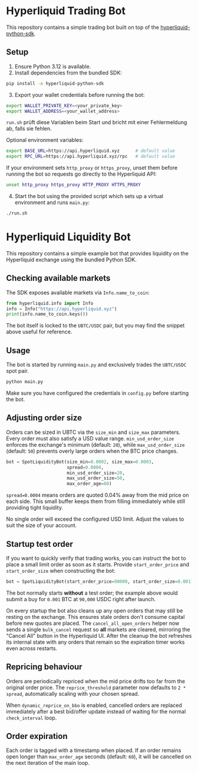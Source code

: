 
# Hyperliquid Trading Bot

This repository contains a simple trading bot built on top of the
[hyperliquid-python-sdk](./hyperliquid-python-sdk).

## Setup

1. Ensure Python 3.12 is available.
2. Install dependencies from the bundled SDK:

```bash
pip install -e hyperliquid-python-sdk
```

3. Export your wallet credentials before running the bot:

```bash
export WALLET_PRIVATE_KEY=<your_private_key>
export WALLET_ADDRESS=<your_wallet_address>
```

`run.sh` prüft diese Variablen beim Start und bricht mit einer Fehlermeldung
ab, falls sie fehlen.

Optional environment variables:

```bash
export BASE_URL=https://api.hyperliquid.xyz      # default value
export RPC_URL=https://api.hyperliquid.xyz/rpc   # default value
```

If your environment sets `http_proxy` or `https_proxy`, unset them before
running the bot so requests go directly to the Hyperliquid API:

```bash
unset http_proxy https_proxy HTTP_PROXY HTTPS_PROXY
```

4. Start the bot using the provided script which sets up a virtual
   environment and runs `main.py`:

```bash
./run.sh
```

# Hyperliquid Liquidity Bot

This repository contains a simple example bot that provides liquidity on the
Hyperliquid exchange using the bundled Python SDK.

## Checking available markets

The SDK exposes available markets via `Info.name_to_coin`:

```python
from hyperliquid.info import Info
info = Info("https://api.hyperliquid.xyz")
print(info.name_to_coin.keys())
```

The bot itself is locked to the `UBTC/USDC` pair, but you may find the snippet
above useful for reference.

## Usage

The bot is started by running `main.py` and exclusively trades the
`UBTC/USDC` spot pair.

```bash
python main.py
```

Make sure you have configured the credentials in `config.py` before starting the
bot.

## Adjusting order size

Orders can be sized in UBTC via the `size_min` and `size_max`
parameters.  Every order must also satisfy a USD value range.
`min_usd_order_size` enforces the exchange's minimum (default: `20`),
while `max_usd_order_size` (default: `50`) prevents overly large orders
when the BTC price changes.

```python
bot = SpotLiquidityBot(size_min=0.0002, size_max=0.0003,
                       spread=0.0004,
                       min_usd_order_size=20,
                       max_usd_order_size=50,
                       max_order_age=60)
```

`spread=0.0004` means orders are quoted 0.04% away from the mid price
on each side. This small buffer keeps them from filling immediately
while still providing tight liquidity.

No single order will exceed the configured USD limit.  Adjust the
values to suit the size of your account.

## Startup test order

If you want to quickly verify that trading works, you can instruct the bot to
place a small limit order as soon as it starts. Provide `start_order_price` and
`start_order_size` when constructing the bot:

```python
bot = SpotLiquidityBot(start_order_price=90000, start_order_size=0.001)
```

The bot normally starts **without** a test order; the example above would submit
a buy for `0.001` BTC at `90,000` USDC right after launch.

On every startup the bot also cleans up any open orders that may still
be resting on the exchange. This ensures stale orders don't consume
capital before new quotes are placed. The `cancel_all_open_orders` helper now
sends a single `bulk_cancel` request so **all** markets are cleared, mirroring
the "Cancel All" button in the Hyperliquid UI. After the cleanup the bot
refreshes its internal state with any orders that remain so the
expiration timer works even across restarts.

## Repricing behaviour

Orders are periodically repriced when the mid price drifts too far from the
original order price. The `reprice_threshold` parameter now defaults to
`2 * spread`, automatically scaling with your chosen spread.

When `dynamic_reprice_on_bbo` is enabled, cancelled orders are replaced
immediately after a best bid/offer update instead of waiting for the normal
`check_interval` loop.

## Order expiration

Each order is tagged with a timestamp when placed.  If an order remains open
longer than `max_order_age` seconds (default: `60`), it will be cancelled on
the next iteration of the main loop.

